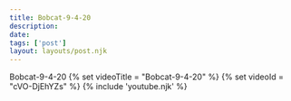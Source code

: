 ```yaml
---
title: Bobcat-9-4-20
description:
date:
tags: ['post']
layout: layouts/post.njk
---
```


Bobcat-9-4-20
{% set videoTitle = "Bobcat-9-4-20" %}
{% set videoId  = "cVO-DjEhYZs" %}
{% include 'youtube.njk' %}